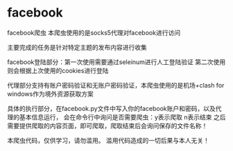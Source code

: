 # facebook
facebook爬虫
本爬虫使用的是socks5代理对facebook进行访问

主要完成的任务是针对特定主题的发布内容进行收集

facebook登陆部分：第一次使用需要通过seleinum进行人工登陆验证
第二次使用则会根据上次使用的cookies进行登陆

代理部分支持有账户密码验证和无账户密码验证，本爬虫使用的是机场+clash for windows作为境外资源获取方案

具体的执行部分，在facebook.py文件中写入你的facebook账户和密码，以及代理的基本信息运行，
会在命令行中询问是否需要爬虫：y表示爬取  n表示结束
之后需要提供爬取的内容页面，即可爬取，爬取结束后会询问保存的文件名称！

本爬虫代码，仅供学习，请勿滥用。
滥用代码造成的一切后果与本人无关！

